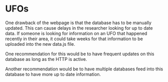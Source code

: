 # UFOs

One drawback of the webpage is that the database has to be manually updated. This can cause delays in the researcher looking for up to date data. If someone is looking for information on an UFO that happened recently in their area, it could take weeks for that information to be uploaded into the new data.js file. 

One recommendation for this would be to have frequent updates on this database as long as the HTTP is active. 

Another recommendation would be to have multiple databases feed into this database to have more up to date information. 
